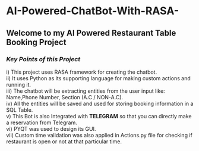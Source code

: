 # AI-Powered-ChatBot-With-RASA-
<h2><strong>Welcome to my AI Powered Restaurant Table Booking Project</strong></h2>
<h3><i>Key Points of this Project</i></h3>
i) This project uses RASA framework for creating the chatbot.<br>
ii) It uses Python as its supporting language for making custom actions and running it.<br>
iii) The chatbot will be extracting entities from the user input like: Name,Phone Number, Section (A.C / NON-A.C).<br>
iv) All the entities will be saved and used for storing booking information in a SQL Table.<br>
v) This Bot is also Integrated with <strong>TELEGRAM</strong> so that you can directly make a reservation from Telegram.<br>
vi) PYQT was used to design its GUI.<br>
vii) Custom time validation was also applied in Actions.py file for checking if restaurant is open or not at that particular time.
